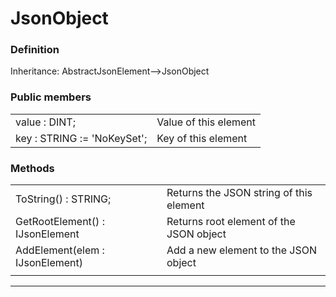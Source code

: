 # JsonObject

### Definition

Inheritance: AbstractJsonElement-->JsonObject

### Public members
|||
|-|-|
|value : DINT;| Value of this element
|key : STRING  := 'NoKeySet';| Key of this element

### Methods
|||
|-|-|
|ToString() : STRING;| Returns the JSON string of this element|
|GetRootElement() : IJsonElement| Returns root element of the JSON object|
|AddElement(elem : IJsonElement)| Add a new element to the JSON object|
|||
---